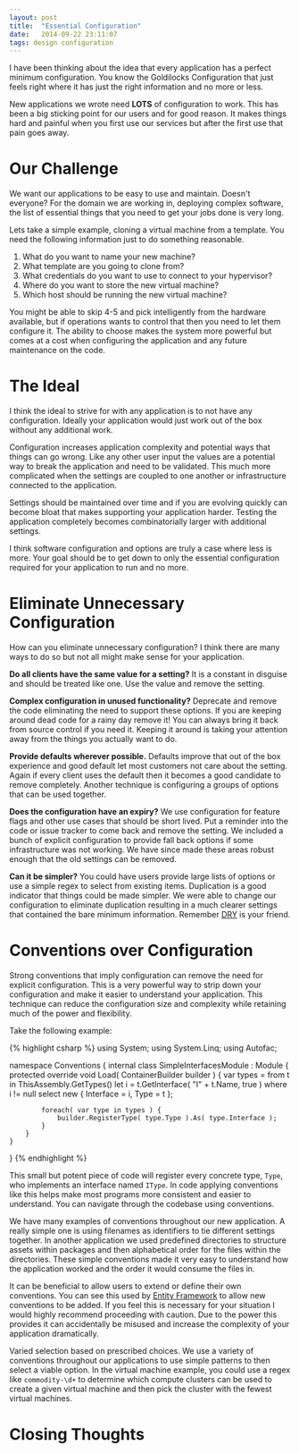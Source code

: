 ```yaml
---
layout: post
title:  "Essential Configuration"
date:   2014-09-22 23:11:07
tags: design configuration
---
```


I have been thinking about the idea that every application has a perfect
minimum configuration. You know the Goldilocks Configuration that just feels
right where it has just the right information and no more or less.

New applications we wrote need **LOTS** of configuration to work. This has been
a big sticking point for our users and for good reason. It makes things hard
and painful when you first use our services but after the first use that pain
goes away.

Our Challenge
===============================================================================

We want our applications to be easy to use and maintain. Doesn't everyone? For
the domain we are working in, deploying complex software, the list of essential
things that you need to get your jobs done is very long.

Lets take a simple example, cloning a virtual machine from a template. You need
the following information just to do something reasonable.

1. What do you want to name your new machine?
2. What template are you going to clone from?
3. What credentials do you want to use to connect to your hypervisor?
4. Where do you want to store the new virtual machine?
5. Which host should be running the new virtual machine?

You might be able to skip 4-5 and pick intelligently from the hardware
available, but if operations wants to control that then you need to let them
configure it. The ability to choose makes the system more powerful but comes at
a cost when configuring the application and any future maintenance on the code.

The Ideal
===============================================================================

I think the ideal to strive for with any application is to not have any
configuration. Ideally your application would just work out of the box without
any additional work.

Configuration increases application complexity and potential ways that things
can go wrong. Like any other user input the values are a potential way to break
the application and need to be validated. This much more complicated when the
settings are coupled to one another or infrastructure connected to the
application.

Settings should be maintained over time and if you are evolving quickly can
become bloat that makes supporting your application harder. Testing the
application completely becomes combinatorially larger with additional settings.

I think software configuration and options are truly a case where less is more.
Your goal should be to get down to only the essential configuration required
for your application to run and no more.

Eliminate Unnecessary Configuration
===============================================================================

How can you eliminate unnecessary configuration? I think there are many ways to
do so but not all might make sense for your application.

**Do all clients have the same value for a setting?** It is a constant in
disguise and should be treated like one. Use the value and remove the setting.

**Complex configuration in unused functionality?** Deprecate and remove the code
eliminating the need to support these options. If you are keeping around dead code
for a rainy day remove it! You can always bring it back from source control if
you need it. Keeping it around is taking your attention away from the things
you actually want to do.

**Provide defaults wherever possible.** Defaults improve that out of the box
experience and good default let most customers not care about the setting.
Again if every client uses the default then it becomes a good candidate to
remove completely. Another technique is configuring a groups of options that
can be used together.

**Does the configuration have an expiry?** We use configuration for feature
flags and other use cases that should be short lived. Put a reminder into the
code or issue tracker to come back and remove the setting. We included a bunch
of explicit configuration to provide fall back options if some infrastructure
was not working. We have since made these areas robust enough that the old
settings can be removed.

**Can it be simpler?** You could have users provide large lists of options or
use a simple regex to select from existing items. Duplication is a good
indicator that things could be made simpler. We were able to change our
configuration to eliminate duplication resulting in a much clearer settings
that contained the bare minimum information. Remember [DRY][dry] is your friend.

Conventions over Configuration
===============================================================================

Strong conventions that imply configuration can remove the need for explicit
configuration. This is a very powerful way to strip down your configuration and
make it easier to understand your application. This technique can reduce the
configuration size and complexity while retaining much of the power and
flexibility.

Take the following example:

{% highlight csharp %}
using System;
using System.Linq;
using Autofac;

namespace Conventions {
	internal class SimpleInterfacesModule : Module  {
		protected override void Load( ContainerBuilder builder ) {
			var types = from t in ThisAssembly.GetTypes()
						let i = t.GetInterface( "I" + t.Name, true )
						where i != null
						select new { Interface = i, Type = t };

			foreach( var type in types ) {
				builder.RegisterType( type.Type ).As( type.Interface );
			}
		}
	}
}
{% endhighlight %}

This small but potent piece of code will register every concrete type, ``Type``, who
implements an interface named ``IType``. In code applying conventions like this
helps make most programs more consistent and easier to understand. You can
navigate through the codebase using conventions.

We have many examples of conventions throughout our new application. A really
simple one is using filenames as identifiers to tie different settings together.
In another application we used predefined directories to structure assets
within packages and then alphabetical order for the files within the
directories. These simple conventions made it very easy to understand how the
application worked and the order it would consume the files in.

It can be beneficial to allow users to extend or define their own conventions.
You can see this used by [Entity Framework][ef] to allow new conventions to be
added. If you feel this is necessary for your situation I would highly
recommend proceeding with caution. Due to the power this provides it can
accidentally be misused and increase the complexity of your application
dramatically.

Varied selection based on prescribed choices.
We use a variety of conventions throughout our applications to use simple
patterns to then select a viable option. In the virtual machine example, you
could use a regex like ``commodity-\d+`` to determine which compute clusters
can be used to create a given virtual machine and then pick the cluster with
the fewest virtual machines.

Closing Thoughts
===============================================================================

[dry]: http://www.artima.com/intv/dry.html
[ef]:  http://msdn.microsoft.com/en-us/data/jj819164.aspx
